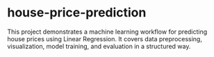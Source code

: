 # house-price-prediction
This project demonstrates a machine learning workflow for predicting house prices using Linear Regression. It covers data preprocessing, visualization, model training, and evaluation in a structured way.
